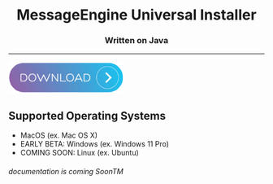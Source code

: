 <h1 align = "center">MessageEngine Universal Installer</h1>
<h3 align = "center">Written on <strong>Java</strong></h3>

______

<a href = "https://github.com/afkvido-development/MessageEngineInstaller-Java/releases">
<img src="https://raw.githubusercontent.com/afkvido/image-repository/ImageRepo/Modern%20Download%20Button.png" width="225"/>
</a>

<h2>Supported Operating Systems</h2>

- MacOS (ex. Mac OS X)
- EARLY BETA: Windows (ex. Windows 11 Pro)
- COMING SOON: Linux (ex. Ubuntu)


<h6>documentation is coming SoonTM</h6>
